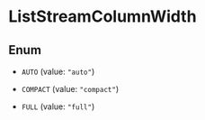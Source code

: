 # ListStreamColumnWidth

## Enum

- `AUTO` (value: `"auto"`)

- `COMPACT` (value: `"compact"`)

- `FULL` (value: `"full"`)
